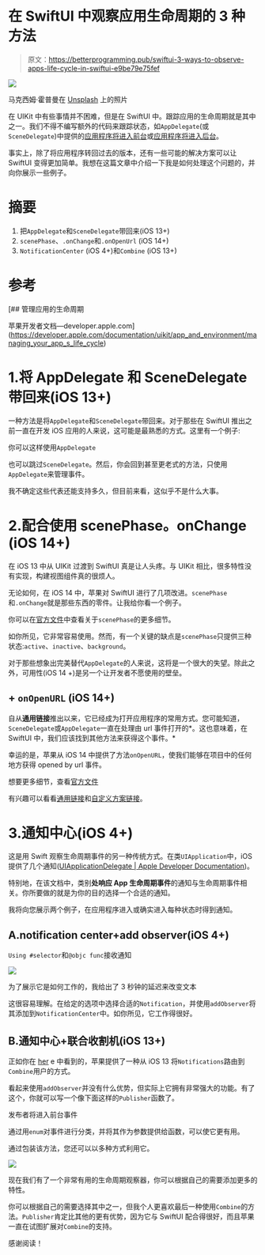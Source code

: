 # 在 SwiftUI 中观察应用生命周期的 3 种方法

> 原文：<https://betterprogramming.pub/swiftui-3-ways-to-observe-apps-life-cycle-in-swiftui-e9be79e75fef>

![](img/210a35c0f23c115b9a138b33c6583d93.png)

马克西姆·霍普曼在 [Unsplash](https://unsplash.com?utm_source=medium&utm_medium=referral) 上的照片

在 UIKit 中有些事情并不困难，但是在 SwiftUI 中。跟踪应用的生命周期就是其中之一。我们不得不编写额外的代码来跟踪状态，如`AppDelegate`(或`SceneDelegate`)中提供的[应用程序将进入前台](https://developer.apple.com/documentation/uikit/uiapplicationdelegate/1623076-applicationwillenterforeground)或[应用程序将进入后台](https://developer.apple.com/documentation/uikit/uiapplicationdelegate/1622997-applicationdidenterbackground)。

事实上，除了将应用程序转回过去的版本，还有一些可能的解决方案可以让 SwiftUI 变得更加简单。我想在这篇文章中介绍一下我是如何处理这个问题的，并向你展示一些例子。

# 摘要

1.  把`AppDelegate`和`SceneDelegate`带回来(iOS 13+)
2.  `scenePhase`、`.onChange`和`.onOpenUrl` (iOS 14+)
3.  `NotificationCenter` (iOS 4+)和`Combine` (iOS 13+)

# 参考

 [## 管理应用的生命周期

苹果开发者文档—developer.apple.com](https://developer.apple.com/documentation/uikit/app_and_environment/managing_your_app_s_life_cycle) 

# 1.将 AppDelegate 和 SceneDelegate 带回来(iOS 13+)

一种方法是将`AppDelegate`和`SceneDelegate`带回来。对于那些在 SwiftUI 推出之前一直在开发 iOS 应用的人来说，这可能是最熟悉的方式。这里有一个例子:

你可以这样使用`AppDelegate`

也可以跳过`SceneDelegate`。然后，你会回到甚至更老式的方法，只使用`AppDelegate`来管理事件。

我不确定这些代表还能支持多久，但目前来看，这似乎不是什么大事。

# 2.配合使用 scenePhase。onChange (iOS 14+)

在 iOS 13 中从 UIKit 过渡到 SwiftUI 真是让人头疼。与 UIKit 相比，很多特性没有实现，构建视图组件真的很烦人。

无论如何，在 iOS 14 中，苹果对 SwiftUI 进行了几项改进。`scenePhase`和`.onChange`就是那些东西的零件。让我给你看一个例子。

你可以在[官方文件](https://developer.apple.com/documentation/swiftui/scenephase)中查看关于`scenePhase`的更多细节。

如你所见，它非常容易使用。然而，有一个关键的缺点是`scenePhase`只提供三种状态:`active`、`inactive`、`background`。

对于那些想象出完美替代`AppDelegate`的人来说，这将是一个很大的失望。除此之外，可用性(iOS 14 +)是另一个让开发者不愿使用的壁垒。

## + `onOpenURL` (iOS 14+)

自从**通用链接**推出以来，它已经成为打开应用程序的常用方式。您可能知道，`SceneDelegate`或`AppDelegate`一直在处理由 url 事件打开的*。这也意味着，在 SwiftUI 中，我们应该找到其他方法来获得这个事件。*

幸运的是，苹果从 iOS 14 中提供了方法`onOpenURL`，使我们能够在项目中的任何地方获得 opened by url 事件。

想要更多细节，查看[官方文件](https://developer.apple.com/documentation/SwiftUI/View/onOpenURL(perform:))

有兴趣可以看看[通用链接](https://developer.apple.com/ios/universal-links/)和[自定义方案链接](https://developer.apple.com/documentation/xcode/defining-a-custom-url-scheme-for-your-app)。

# 3.通知中心(iOS 4+)

这是用 Swift 观察生命周期事件的另一种传统方式。在类`UIApplication`中，iOS 提供了几个通知([UIApplicationDelegate | Apple Developer Documentation](https://developer.apple.com/documentation/uikit/uiapplicationdelegate))。

特别地，在该文档中，类别**处响应 App 生命周期事件**的通知与生命周期事件相关。你所要做的就是为你的目的选择一个合适的通知。

我将向您展示两个例子，在应用程序进入或确实进入每种状态时得到通知。

## A.notification center+add observer(iOS 4+)

`Using #selector`和`@objc func`接收通知

![](img/cca3f13cb915b4fefc11ae6a793339c5.png)

为了展示它是如何工作的，我给出了 3 秒钟的延迟来改变文本

这很容易理解。在给定的选项中选择合适的`Notification`，并使用`addObserver`将其添加到`NotificationCenter`中。如你所见，它工作得很好。

## B.通知中心+联合收割机(iOS 13+)

正如你在 [her](https://developer.apple.com/documentation/combine/routing-notifications-to-combine-subscribers) e 中看到的，苹果提供了一种从 iOS 13 将`Notifications`路由到`Combine`用户的方式。

看起来使用`addObserver`并没有什么优势，但实际上它拥有非常强大的功能。有了这个，你就可以写一个像下面这样的`Publisher`函数了。

发布者将进入前台事件

通过用`enum`对事件进行分类，并将其作为参数提供给函数，可以使它更有用。

通过包装该方法，您还可以以多种方式利用它。

![](img/859b23d03efc1b354aab27fe9d8ce141.png)

现在我们有了一个非常有用的生命周期观察器，你可以根据自己的需要添加更多的特性。

你可以根据自己的需要选择其中之一，但我个人更喜欢最后一种使用`Combine`的方法。`Publisher`肯定比其他的更有优势，因为它与 SwiftUI 配合得很好，而且苹果一直在试图扩展对`Combine`的支持。

感谢阅读！